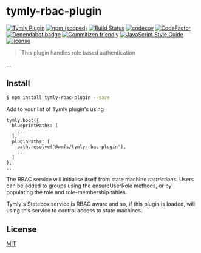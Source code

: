 # tymly-rbac-plugin
[![Tymly Plugin](https://img.shields.io/badge/tymly-plugin-blue.svg)](https://tymly.io/)
[![npm (scoped)](https://img.shields.io/npm/v/@wmfs/tymly-rbac-plugin.svg)](https://www.npmjs.com/package/@wmfs/tymly-rbac-plugin)
[![Build Status](https://travis-ci.org/wmfs/tymly-rbac-plugin.svg?branch=master)](https://travis-ci.org/wmfs/tymly-rbac-plugin)
[![codecov](https://codecov.io/gh/wmfs/tymly-rbac-plugin/branch/master/graph/badge.svg)](https://codecov.io/gh/wmfs/tymly-rbac-plugin)
[![CodeFactor](https://www.codefactor.io/repository/github/wmfs/tymly-rbac-plugin/badge)](https://www.codefactor.io/repository/github/wmfs/tymly-rbac-plugin)
[![Dependabot badge](https://img.shields.io/badge/Dependabot-active-brightgreen.svg)](https://dependabot.com/)
[![Commitizen friendly](https://img.shields.io/badge/commitizen-friendly-brightgreen.svg)](http://commitizen.github.io/cz-cli/)
[![JavaScript Style Guide](https://img.shields.io/badge/code_style-standard-brightgreen.svg)](https://standardjs.com)
[![license](https://img.shields.io/github/license/mashape/apistatus.svg)](https://github.com/wmfs/tymly-rbac-plugin/blob/master/LICENSE)

> This plugin handles role based authentication 

...

## <a name="install"></a>Install
```bash
$ npm install tymly-rbac-plugin --save
```

Add to your list of Tymly plugin's using 
```
tymly.boot({
  blueprintPaths: [
    ...
  ],
  pluginPaths: [
    path.resolve('@wmfs/tymly-rbac-plugin'),
    ...
  ]
},
...
```

The RBAC service will initialise itself from state machine _restrictions_.  Users can be added to groups using the ensureUserRole methods, or by populating the role and role-membership tables.  

Tymly's Statebox service is RBAC aware and so, if this plugin is loaded, will using this service to control access to state machines. 

## <a name="license"></a>License

[MIT](https://github.com/wmfs/tymly/blob/master/LICENSE)

